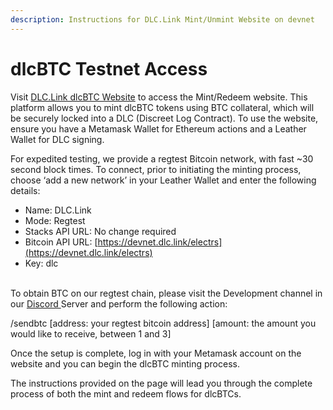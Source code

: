 ```yaml
---
description: Instructions for DLC.Link Mint/Unmint Website on devnet
---
```


# dlcBTC Testnet Access

Visit [DLC.Link dlcBTC Website](https://dev-mint.dlc.link/) to access the Mint/Redeem website. This platform allows you to mint dlcBTC tokens using BTC collateral, which will be securely locked into a DLC (Discreet Log Contract). To use the website, ensure you have a Metamask Wallet for Ethereum actions and a Leather Wallet for DLC signing.

For expedited testing, we provide a  regtest Bitcoin network, with fast \~30 second block times. To connect, prior to initiating the minting process, choose ‘add a new network’ in your Leather Wallet and enter the following details:

* Name: DLC.Link
* Mode: Regtest
* Stacks API URL: No change required
* Bitcoin API URL: [https://devnet.dlc.link/electrs](https://devnet.dlc.link/electrs)
* Key: dlc

\
To obtain BTC on our regtest chain, please visit the Development channel in our [Discord ](https://discord.gg/75RKvq5t)Server and perform the following action:

/sendbtc \[address: your regtest bitcoin address] \[amount: the amount you would like to receive, between 1 and 3]

Once the setup is complete, log in with your Metamask account on the website and you can begin the dlcBTC minting process.

The instructions provided on the page will lead you through the complete process of both the mint and redeem flows for dlcBTCs.

